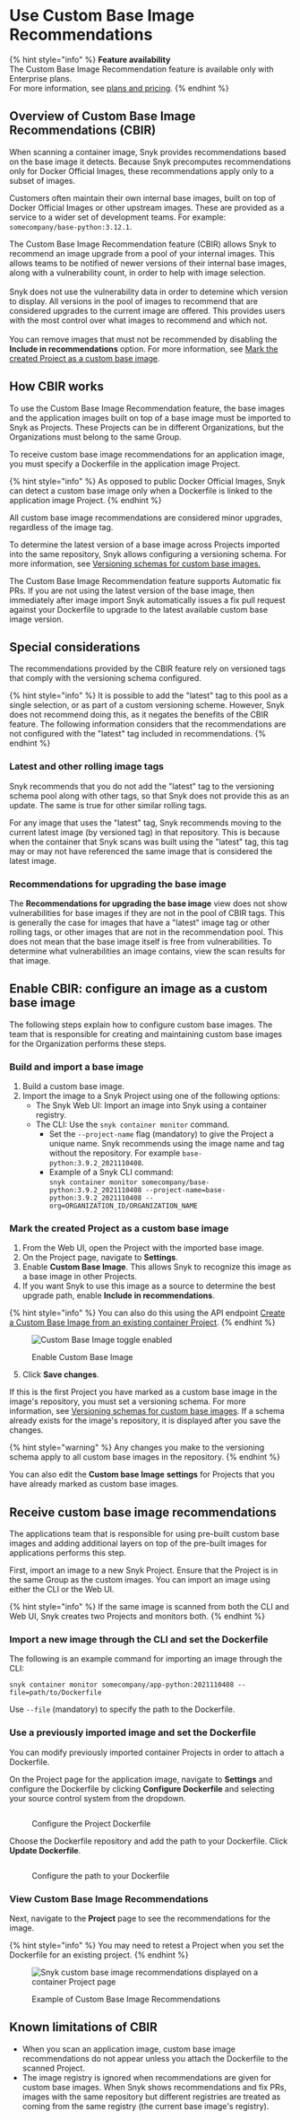 # Use Custom Base Image Recommendations

{% hint style="info" %}
**Feature availability**\
The Custom Base Image Recommendation feature is available only with Enterprise plans.\
For more information, see [plans and pricing](https://snyk.io/plans/).
{% endhint %}

## **Overview of Custom Base Image Recommendations (CBIR)**

When scanning a container image, Snyk provides recommendations based on the base image it detects. Because Snyk precomputes recommendations only for Docker Official Images, these recommendations apply only to a subset of images.

Customers often maintain their own internal base images, built on top of Docker Official Images or other upstream images. These are provided as a service to a wider set of development teams. For example: `somecompany/base-python:3.12.1`.

The Custom Base Image Recommendation feature (CBIR) allows Snyk to recommend an image upgrade from a pool of your internal images. This allows teams to be notified of newer versions of their internal base images, along with a vulnerability count, in order to help with image selection.\
\
Snyk does not use the vulnerability data in order to detemine which version to display. All versions in the pool of images to recommend that are considered upgrades to the current image are offered. This provides users with the most control over what images to recommend and which not.\
\
You can remove images that must not be recommended by disabling the **Include in recommendations** option. For more information, see [Mark the created Project as a custom base image](https://docs.snyk.io/scan-with-snyk/snyk-container/use-snyk-container/use-custom-base-image-recommendations#mark-the-created-project-as-a-custom-base-image).

## How CBIR works

To use the Custom Base Image Recommendation feature, the base images and the application images built on top of a base image must be imported to Snyk as Projects. These Projects can be in different Organizations, but the Organizations must belong to the same Group.

To receive custom base image recommendations for an application image, you must specify a Dockerfile in the application image Project.

{% hint style="info" %}
As opposed to public Docker Official Images, Snyk can detect a custom base image only when a Dockerfile is linked to the application image Project.
{% endhint %}

All custom base image recommendations are considered minor upgrades, regardless of the image tag.

To determine the latest version of a base image across Projects imported into the same repository, Snyk allows configuring a versioning schema. For more information, see [Versioning schemas for custom base images.](versioning-schema-for-custom-base-images.md)

The Custom Base Image Recommendation feature supports Automatic fix PRs. If you are not using the latest version of the base image, then immediately after image import Snyk automatically issues a fix pull request against your Dockerfile to upgrade to the latest available custom base image version.

## Special considerations

The recommendations provided by the CBIR feature rely on versioned tags that comply with the versioning schema configured.&#x20;

{% hint style="info" %}
It is possible to add the "latest" tag to this pool as a single selection, or as part of a custom versioning scheme. However, Snyk does not recommend doing this, as it negates the benefits of the CBIR feature. The following information considers that the recommendations are not configured with the "latest" tag included in recommendations.
{% endhint %}

### Latest and other rolling image tags

Snyk recommends that you do not add the "latest" tag to the versioning schema pool along with other tags, so that Snyk does not provide this as an update. The same is true for other similar rolling tags.

For any image that uses the "latest" tag, Snyk recommends moving to the current latest image (by versioned tag) in that repository. This is because when the container that Snyk scans was built using the "latest" tag, this tag may or may not have referenced the same image that is considered the latest image.

### **Recommendations for upgrading the base image**

The **Recommendations for upgrading the base image** view does not show vulnerabilities for base images if they are not in the pool of CBIR tags. This is generally the case for images that have a "latest" image tag or other rolling tags, or other images that are not in the recommendation pool. This does not mean that the base image itself is free from vulnerabilities. To determine what vulnerabilities an image contains, view the scan results for that image.&#x20;

## **Enable CBIR:** configure an image as a custom base image

The following steps explain how to configure custom base images. The team that is responsible for creating and maintaining custom base images for the Organization performs these steps.

### Build and import a base image

1. Build a custom base image.
2. Import the image to a Snyk Project using one of the following options:
   * The Snyk Web UI: Import an image into Snyk using a container registry.
   * The CLI: Use the `snyk container monitor`  command.
     * Set the `--project-name` flag (mandatory) to give the Project a unique name. Snyk recommends using the image name and tag without the repository. For example `base-python:3.9.2_2021110408`.
     * Example of a Snyk CLI command: \
       `snyk container monitor somecompany/base-python:3.9.2_2021110408 --project-name=base-python:3.9.2_2021110408 --org=ORGANIZATION_ID/ORGANIZATION_NAME`

### Mark the created Project as a custom base image

1. From the Web UI, open the Project with the imported base image.
2. On the Project page, navigate to **Settings**.
3. Enable **Custom Base Image**. This allows Snyk to recognize this image as a base image in other Projects.
4. If you want Snyk to use this image as a source to determine the best upgrade path, enable **Include in recommendations**.

{% hint style="info" %}
You can also do this using the API endpoint [Create a Custom Base Image from an existing container Project](../../../../snyk-api/reference/custom-base-images.md#custom_base_images).
{% endhint %}

<figure><img src="../../../../.gitbook/assets/enable_CBIR.png" alt="Custom Base Image toggle enabled"><figcaption><p>Enable Custom Base Image</p></figcaption></figure>

5. Click **Save changes**.

If this is the first Project you have marked as a custom base image in the image's repository, you must set a versioning schema. For more information, see [Versioning schemas for custom base images](versioning-schema-for-custom-base-images.md). If a schema already exists for the image's repository, it is displayed after you save the changes.

{% hint style="warning" %}
Any changes you make to the versioning schema apply to all custom base images in the repository.
{% endhint %}

You can also edit the **Custom base Image** **settings** for Projects that you have already marked as custom base images.

## Receive custom base image recommendations

The applications team that is responsible for using pre-built custom base images and adding additional layers on top of the pre-built images for applications performs this step.

First, import an image to a new Snyk Project. Ensure that the Project is in the same Group as the custom images. You can import an image using either the CLI or the Web UI.

{% hint style="info" %}
If the same image is scanned from both the CLI and Web UI, Snyk creates two Projects and monitors both.
{% endhint %}

### Import a new image through the CLI and set the Dockerfile

The following is an example command for importing an image through the CLI:

`snyk container monitor somecompany/app-python:2021110408 --file=path/to/Dockerfile`

Use `--file` (mandatory) to specify the path to the Dockerfile.

### Use a previously imported image and set the Dockerfile

You can modify previously imported container Projects in order to attach a Dockerfile.

On the Project page for the application image, navigate to **Settings** and configure the Dockerfile by clicking **Configure Dockerfile** and selecting your source control system from the dropdown.

<figure><img src="../../../../.gitbook/assets/configure_project_dockerfile (1).png" alt=""><figcaption><p>Configure the Project Dockerfile</p></figcaption></figure>

Choose the Dockerfile repository and add the path to your Dockerfile. Click **Update Dockerfile**.

<figure><img src="https://lh5.googleusercontent.com/4cyspvfpv1ZA-4rmhU7DzngLigf8c6rgEu5d7wHiiy7QMbIHy8Qw6qqS0VLEAEYpAfBADISvvQAyCkGqeoBgKxexDxzVPBJvNzB44MSvBzGlPd0NNuWrZyv_73NggOYlSjZCER0z" alt=""><figcaption><p>Configure the path to your Dockerfile</p></figcaption></figure>

### View Custom Base Image Recommendations

Next, navigate to the **Project** page to see the recommendations for the image.

{% hint style="info" %}
You may need to retest a Project when you set the Dockerfile for an existing project.
{% endhint %}

<figure><img src="https://lh5.googleusercontent.com/G--7GkeQ6i0bwTWE1tdC_Gg5d727JdQQfclEQ1n2opt5vtRDjT2FBChFpSZBD9V1TleoLigSzhtEERg4tfVI6yIua5Q5nGeNycmR93BYCG1DsiREvhNWKtFdZ4imJZvC1ypmDKOI" alt="Snyk custom base image recommendations displayed on a container Project page"><figcaption><p>Example of Custom Base Image Recommendations</p></figcaption></figure>

## Known limitations of CBIR

* When you scan an application image, custom base image recommendations do not appear unless you attach the Dockerfile to the scanned Project.
* The image registry is ignored when recommendations are given for custom base images. When Snyk shows recommendations and fix PRs, images with the same repository but different registries are treated as coming from the same registry (the current base image's registry).
